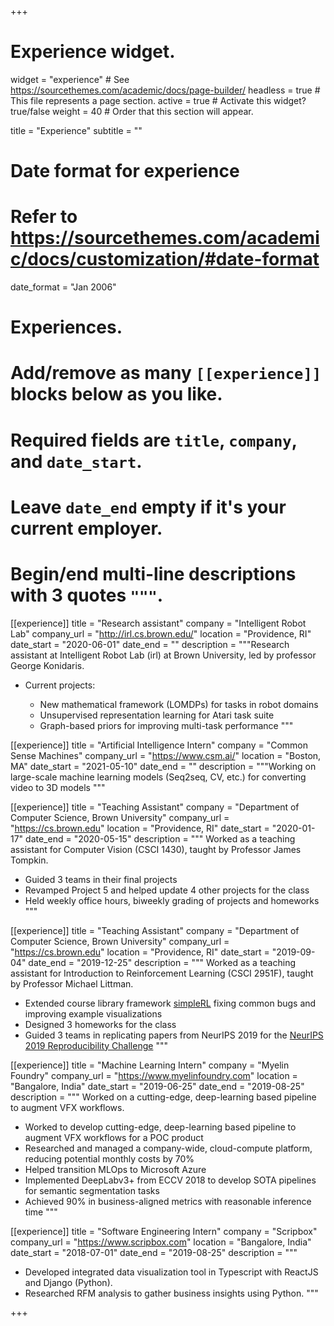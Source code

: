 +++
# Experience widget.
widget = "experience"  # See https://sourcethemes.com/academic/docs/page-builder/
headless = true  # This file represents a page section.
active = true  # Activate this widget? true/false
weight = 40  # Order that this section will appear.

title = "Experience"
subtitle = ""

# Date format for experience
#   Refer to https://sourcethemes.com/academic/docs/customization/#date-format
date_format = "Jan 2006"

# Experiences.
#   Add/remove as many `[[experience]]` blocks below as you like.
#   Required fields are `title`, `company`, and `date_start`.
#   Leave `date_end` empty if it's your current employer.
#   Begin/end multi-line descriptions with 3 quotes `"""`.

[[experience]]
  title = "Research assistant"
  company = "Intelligent Robot Lab"
  company_url = "http://irl.cs.brown.edu/"
  location = "Providence, RI"
  date_start = "2020-06-01"
  date_end = ""
  description = """Research assistant at Intelligent Robot Lab (irl) at Brown University, led by professor George Konidaris.

  * Current projects:

    * New mathematical framework (LOMDPs) for tasks in robot domains
    * Unsupervised representation learning for Atari task suite
    * Graph-based priors for improving multi-task performance
"""

[[experience]]
  title = "Artificial Intelligence Intern"
  company = "Common Sense Machines"
  company_url = "https://www.csm.ai/"
  location = "Boston, MA"
  date_start = "2021-05-10"
  date_end = ""
  description = """Working on large-scale machine learning models (Seq2seq, CV, etc.) for converting video to 3D models
"""

[[experience]]
  title = "Teaching Assistant"
  company = "Department of Computer Science, Brown University"
  company_url = "https://cs.brown.edu"
  location = "Providence, RI"
  date_start = "2020-01-17"
  date_end = "2020-05-15"
  description = """ Worked as a teaching assistant for Computer Vision (CSCI 1430), taught by Professor James Tompkin. 

  * Guided 3 teams in their final projects
  * Revamped Project 5 and helped update 4 other projects for the class
  * Held weekly office hours, biweekly grading of projects and homeworks
"""

[[experience]]
  title = "Teaching Assistant"
  company = "Department of Computer Science, Brown University"
  company_url = "https://cs.brown.edu"
  location = "Providence, RI"
  date_start = "2019-09-04"
  date_end = "2019-12-25"
  description = """ Worked as a teaching assistant for Introduction to Reinforcement Learning (CSCI 2951F), taught by Professor Michael Littman. 

  * Extended course library framework [simpleRL](https://github.com/david-abel/simple_rl) fixing common bugs and improving example visualizations
  * Designed 3 homeworks for the class
  * Guided 3 teams in replicating papers from NeurIPS 2019 for the [NeurIPS 2019 Reproducibility Challenge](https://reproducibility-challenge.github.io/neurips2019)
"""

[[experience]]
  title = "Machine Learning Intern"
  company = "Myelin Foundry"
  company_url = "https://www.myelinfoundry.com"
  location = "Bangalore, India"
  date_start = "2019-06-25"
  date_end = "2019-08-25"
  description = """ Worked on a cutting-edge, deep-learning based pipeline to augment VFX workflows. 

  * Worked to develop cutting-edge, deep-learning based pipeline to augment VFX workflows for a POC product
  * Researched and managed a company-wide, cloud-compute platform, reducing potential monthly costs by 70% 
  * Helped transition MLOps to Microsoft Azure
  * Implemented DeepLabv3+ from ECCV 2018 to develop SOTA pipelines for semantic segmentation tasks
  * Achieved 90% in business-aligned metrics with reasonable inference time
"""

[[experience]]
  title = "Software Engineering Intern"
  company = "Scripbox"
  company_url = "https://www.scripbox.com"
  location = "Bangalore, India"
  date_start = "2018-07-01"
  date_end = "2019-08-25"
  description = """  
  * Developed integrated data visualization tool in Typescript with ReactJS and Django (Python). 
  * Researched RFM analysis to gather business insights using Python.
"""

+++
